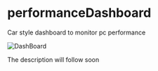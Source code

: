 # performanceDashboard
Car style dashboard to monitor pc performance

![DashBoard](capture.png)

The description will follow soon
